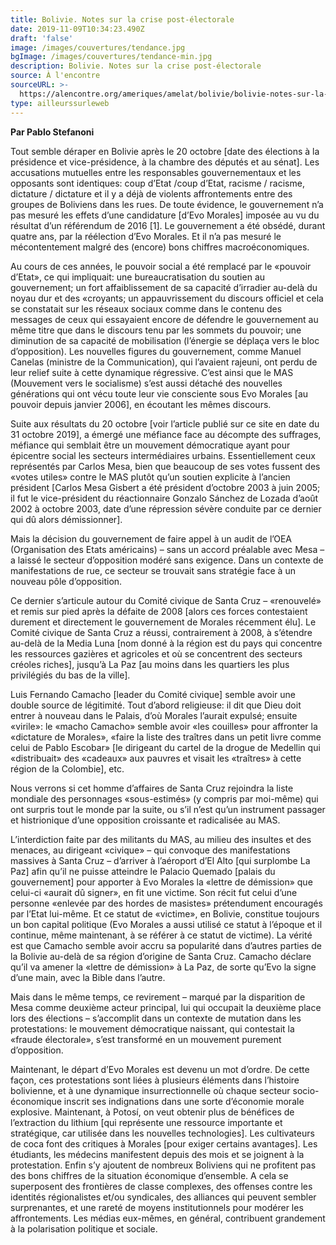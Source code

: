 ```yaml
---
title: Bolivie. Notes sur la crise post-électorale
date: 2019-11-09T10:34:23.490Z
draft: 'false'
image: /images/couvertures/tendance.jpg
bgImage: /images/couvertures/tendance-min.jpg
description: Bolivie. Notes sur la crise post-électorale
source: À l'encontre
sourceURL: >-
  https://alencontre.org/ameriques/amelat/bolivie/bolivie-notes-sur-la-crise-post-electorale.html
type: ailleurssurleweb
---
```

**Par Pablo Stefanoni**



Tout semble déraper en Bolivie après le 20 octobre \[date des élections à la présidence et vice-présidence, à la chambre des députés et au sénat]. Les accusations mutuelles entre les responsables gouvernementaux et les opposants sont identiques: coup d’Etat /coup d’Etat, racisme / racisme, dictature / dictature et il y a déjà de violents affrontements entre des groupes de Boliviens dans les rues. De toute évidence, le gouvernement n’a pas mesuré les effets d’une candidature \[d’Evo Morales] imposée au vu du résultat d’un référendum de 2016 \[1]. Le gouvernement a été obsédé, durant quatre ans, par la réélection d’Evo Morales. Et il n’a pas mesuré le mécontentement malgré des (encore) bons chiffres macroéconomiques.

Au cours de ces années, le pouvoir social a été remplacé par le «pouvoir d’Etat», ce qui impliquait: une bureaucratisation du soutien au gouvernement; un fort affaiblissement de sa capacité d’irradier au-delà du noyau dur et des «croyants; un appauvrissement du discours officiel et cela se constatait sur les réseaux sociaux comme dans le contenu des messages de ceux qui essayaient encore de défendre le gouvernement au même titre que dans le discours tenu par les sommets du pouvoir; une diminution de sa capacité de mobilisation (l’énergie se déplaça vers le bloc d’opposition). Les nouvelles figures du gouvernement, comme Manuel Canelas (ministre de la Communication), qui l’avaient rajeuni, ont perdu de leur relief suite à cette dynamique régressive. C’est ainsi que le MAS (Mouvement vers le socialisme) s’est aussi détaché des nouvelles générations qui ont vécu toute leur vie consciente sous Evo Morales \[au pouvoir depuis janvier 2006], en écoutant les mêmes discours.



Suite aux résultats du 20 octobre \[voir l’article publié sur ce site en date du 31 octobre 2019], a émergé une méfiance face au décompte des suffrages, méfiance qui semblait être un mouvement démocratique ayant pour épicentre social les secteurs intermédiaires urbains. Essentiellement ceux représentés par Carlos Mesa, bien que beaucoup de ses votes fussent des «votes utiles» contre le MAS plutôt qu’un soutien explicite à l’ancien président \[Carlos Mesa Gisbert a été président d’octobre 2003 à juin 2005; il fut le vice-président du réactionnaire Gonzalo Sánchez de Lozada d’août 2002 à octobre 2003, date d’une répression sévère conduite par ce dernier qui dû alors démissionner].



Mais la décision du gouvernement de faire appel à un audit de l’OEA (Organisation des Etats américains) – sans un accord préalable avec Mesa – a laissé le secteur d’opposition modéré sans exigence. Dans un contexte de manifestations de rue, ce secteur se trouvait sans stratégie face à un nouveau pôle d’opposition.



Ce dernier s’articule autour du Comité civique de Santa Cruz – «renouvelé» et remis sur pied après la défaite de 2008 \[alors ces forces contestaient durement et directement le gouvernement de Morales récemment élu]. Le Comité civique de Santa Cruz a réussi, contrairement à 2008, à s’étendre au-delà de la Media Luna \[nom donné à la région est du pays qui concentre les ressources gazières et agricoles et où se concentrent des secteurs créoles riches], jusqu’à La Paz \[au moins dans les quartiers les plus privilégiés du bas de la ville].



Luis Fernando Camacho \[leader du Comité civique] semble avoir une double source de légitimité. Tout d’abord religieuse: il dit que Dieu doit entrer à nouveau dans le Palais, d’où Morales l’aurait expulsé; ensuite «virile»: le «macho Camacho» semble avoir «les couilles» pour affronter la «dictature de Morales», «faire la liste des traîtres dans un petit livre comme celui de Pablo Escobar» \[le dirigeant du cartel de la drogue de Medellin qui «distribuait» des «cadeaux» aux pauvres et visait les «traîtres» à cette région de la Colombie], etc.



Nous verrons si cet homme d’affaires de Santa Cruz rejoindra la liste mondiale des personnages «sous-estimés» (y compris par moi-même) qui ont surpris tout le monde par la suite, ou s’il n’est qu’un instrument passager et histrionique d’une opposition croissante et radicalisée au MAS.



L’interdiction faite par des militants du MAS, au milieu des insultes et des menaces, au dirigeant «civique» – qui convoque des manifestations massives à Santa Cruz – d’arriver à l’aéroport d’El Alto \[qui surplombe La Paz] afin qu’il ne puisse atteindre le Palacio Quemado \[palais du gouvernement] pour apporter à Evo Morales la «lettre de démission» que celui-ci «aurait dû signer», en fit une victime. Son récit fut celui d’une personne «enlevée par des hordes de masistes» prétendument encouragés par l’Etat lui-même. Et ce statut de «victime», en Bolivie, constitue toujours un bon capital politique (Evo Morales a aussi utilisé ce statut à l’époque et il continue, même maintenant, à se référer à ce statut de victime). La vérité est que Camacho semble avoir accru sa popularité dans d’autres parties de la Bolivie au-delà de sa région d’origine de Santa Cruz. Camacho déclare qu’il va amener la «lettre de démission» à La Paz, de sorte qu’Evo la signe d’une main, avec la Bible dans l’autre.



Mais dans le même temps, ce revirement – marqué par la disparition de Mesa comme deuxième acteur principal, lui qui occupait la deuxième place lors des élections – s’accomplit dans un contexte de mutation dans les protestations: le mouvement démocratique naissant, qui contestait la «fraude électorale», s’est transformé en un mouvement purement d’opposition.



Maintenant, le départ d’Evo Morales est devenu un mot d’ordre. De cette façon, ces protestations sont liées à plusieurs éléments dans l’histoire bolivienne, et à une dynamique insurrectionnelle où chaque secteur socio-économique inscrit ses indignations dans une sorte d’économie morale explosive. Maintenant, à Potosí, on veut obtenir plus de bénéfices de l’extraction du lithium \[qui représente une ressource importante et stratégique, car utilisée dans les nouvelles technologies]. Les cultivateurs de coca font des critiques à Morales \[pour exiger certains avantages]. Les étudiants, les médecins manifestent depuis des mois et se joignent à la protestation. Enfin s’y ajoutent de nombreux Boliviens qui ne profitent pas des bons chiffres de la situation économique d’ensemble. A cela se superposent des frontières de classe complexes, des offenses contre les identités régionalistes et/ou syndicales, des alliances qui peuvent sembler surprenantes, et une rareté de moyens institutionnels pour modérer les affrontements. Les médias eux-mêmes, en général, contribuent grandement à la polarisation politique et sociale.
